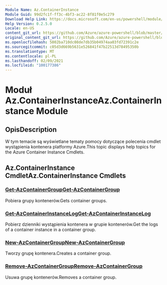 ```yaml
---
Module Name: Az.ContainerInstance
Module Guid: 99d2fc1f-ff3c-4bf3-ac22-8f81f0e5c279
Download Help Link: https://docs.microsoft.com/en-us/powershell/module/az.containerinstance
Help Version: 0.2.5.0
Locale: en-US
content_git_url: https://github.com/Azure/azure-powershell/blob/master/src/ContainerInstance/ContainerInstance/help/Az.ContainerInstance.md
original_content_git_url: https://github.com/Azure/azure-powershell/blob/master/src/ContainerInstance/ContainerInstance/help/Az.ContainerInstance.md
ms.openlocfilehash: 5002ba710dc08de7db35b04974aa03fd72391c2e
ms.sourcegitcommit: c05d3d669b5631e526841f47b22513d78495350b
ms.translationtype: MT
ms.contentlocale: pl-PL
ms.lasthandoff: 02/09/2021
ms.locfileid: "100177386"
---
```

# <span data-ttu-id="9b8f3-101">Moduł Az.ContainerInstance</span><span class="sxs-lookup"><span data-stu-id="9b8f3-101">Az.ContainerInstance Module</span></span>
## <span data-ttu-id="9b8f3-102">Opis</span><span class="sxs-lookup"><span data-stu-id="9b8f3-102">Description</span></span>
<span data-ttu-id="9b8f3-103">W tym temacie są wyświetlane tematy pomocy dotyczące polecenia cmdlet wystąpienia kontenera platformy Azure.</span><span class="sxs-lookup"><span data-stu-id="9b8f3-103">This topic displays help topics for the Azure Container Instance Cmdlets.</span></span>

## <span data-ttu-id="9b8f3-104">Az.ContainerInstance Cmdlet</span><span class="sxs-lookup"><span data-stu-id="9b8f3-104">Az.ContainerInstance Cmdlets</span></span>
### [<span data-ttu-id="9b8f3-105">Get-AzContainerGroup</span><span class="sxs-lookup"><span data-stu-id="9b8f3-105">Get-AzContainerGroup</span></span>](Get-AzContainerGroup.md)
<span data-ttu-id="9b8f3-106">Pobiera grupy kontenerów.</span><span class="sxs-lookup"><span data-stu-id="9b8f3-106">Gets container groups.</span></span>

### [<span data-ttu-id="9b8f3-107">Get-AzContainerInstanceLog</span><span class="sxs-lookup"><span data-stu-id="9b8f3-107">Get-AzContainerInstanceLog</span></span>](Get-AzContainerInstanceLog.md)
<span data-ttu-id="9b8f3-108">Pobierz dzienniki wystąpienia kontenera w grupie kontenerów.</span><span class="sxs-lookup"><span data-stu-id="9b8f3-108">Get the logs of a container instance in a container group.</span></span>

### [<span data-ttu-id="9b8f3-109">New-AzContainerGroup</span><span class="sxs-lookup"><span data-stu-id="9b8f3-109">New-AzContainerGroup</span></span>](New-AzContainerGroup.md)
<span data-ttu-id="9b8f3-110">Tworzy grupę kontenera.</span><span class="sxs-lookup"><span data-stu-id="9b8f3-110">Creates a container group.</span></span>

### [<span data-ttu-id="9b8f3-111">Remove-AzContainerGroup</span><span class="sxs-lookup"><span data-stu-id="9b8f3-111">Remove-AzContainerGroup</span></span>](Remove-AzContainerGroup.md)
<span data-ttu-id="9b8f3-112">Usuwa grupę kontenerów.</span><span class="sxs-lookup"><span data-stu-id="9b8f3-112">Removes a container group.</span></span>

